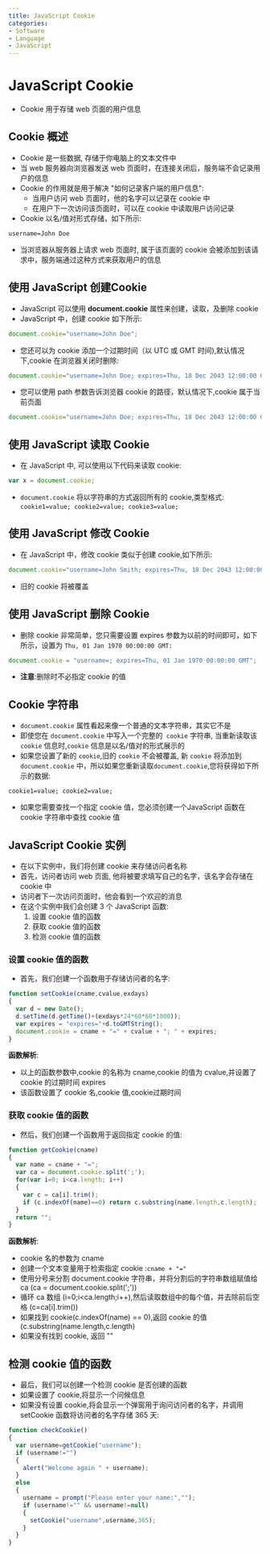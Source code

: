 ```yaml
---
title: JavaScript Cookie
categories:
- Software
- Language
- JavaScript
---
```

# JavaScript Cookie

- Cookie 用于存储 web 页面的用户信息

## Cookie 概述

- Cookie 是一些数据, 存储于你电脑上的文本文件中
- 当 web 服务器向浏览器发送 web 页面时，在连接关闭后，服务端不会记录用户的信息
- Cookie 的作用就是用于解决 "如何记录客户端的用户信息":
    - 当用户访问 web 页面时，他的名字可以记录在 cookie 中
    - 在用户下一次访问该页面时，可以在 cookie 中读取用户访问记录
- Cookie 以名/值对形式存储，如下所示:

```
username=John Doe
```

- 当浏览器从服务器上请求 web 页面时, 属于该页面的 cookie 会被添加到该请求中，服务端通过这种方式来获取用户的信息

## 使用 JavaScript 创建Cookie

- JavaScript 可以使用 **document.cookie** 属性来创建，读取，及删除 cookie
- JavaScript 中，创建 cookie 如下所示:

```js
document.cookie="username=John Doe";
```

- 您还可以为 cookie 添加一个过期时间（以 UTC 或 GMT 时间),默认情况下,cookie 在浏览器关闭时删除:

```js
document.cookie="username=John Doe; expires=Thu, 18 Dec 2043 12:00:00 GMT";
```

- 您可以使用 path 参数告诉浏览器 cookie 的路径，默认情况下,cookie 属于当前页面

```js
document.cookie="username=John Doe; expires=Thu, 18 Dec 2043 12:00:00 GMT; path=/";
```

## 使用 JavaScript 读取 Cookie

- 在 JavaScript 中, 可以使用以下代码来读取 cookie:

```js
var x = document.cookie;
```

- `document.cookie` 将以字符串的方式返回所有的 cookie,类型格式: `cookie1=value; cookie2=value; cookie3=value;`

## 使用 JavaScript 修改 Cookie

- 在 JavaScript 中，修改 cookie 类似于创建 cookie,如下所示:

```js
document.cookie="username=John Smith; expires=Thu, 18 Dec 2043 12:00:00 GMT; path=/";
```

- 旧的 cookie 将被覆盖

## 使用 JavaScript 删除 Cookie

- 删除 cookie 非常简单，您只需要设置 expires 参数为以前的时间即可，如下所示，设置为 `Thu, 01 Jan 1970 00:00:00 GMT:`

```js
document.cookie = "username=; expires=Thu, 01 Jan 1970 00:00:00 GMT";
```

- **注意**:删除时不必指定 cookie 的值

## Cookie 字符串

- `document.cookie` 属性看起来像一个普通的文本字符串，其实它不是
- 即使您在 `document.cookie` 中写入一个完整的` cookie` 字符串, 当重新读取该 `cookie` 信息时,`cookie` 信息是以名/值对的形式展示的
- 如果您设置了新的 `cookie`,旧的 `cookie` 不会被覆盖, 新 `cookie` 将添加到 `document.cookie` 中，所以如果您重新读取`document.cookie`,您将获得如下所示的数据:

```
cookie1=value; cookie2=value;
```

- 如果您需要查找一个指定 cookie 值，您必须创建一个JavaScript 函数在 cookie 字符串中查找 cookie 值

## JavaScript Cookie 实例

- 在以下实例中，我们将创建 cookie 来存储访问者名称
- 首先，访问者访问 web 页面, 他将被要求填写自己的名字，该名字会存储在 cookie 中
- 访问者下一次访问页面时，他会看到一个欢迎的消息
- 在这个实例中我们会创建 3 个 JavaScript 函数:
    1. 设置 cookie 值的函数
    2. 获取 cookie 值的函数
    3. 检测 cookie 值的函数

### 设置 cookie 值的函数

- 首先，我们创建一个函数用于存储访问者的名字:

```js
function setCookie(cname,cvalue,exdays)
{
  var d = new Date();
  d.setTime(d.getTime()+(exdays*24*60*60*1000));
  var expires = "expires="+d.toGMTString();
  document.cookie = cname + "=" + cvalue + "; " + expires;
}
```

**函数解析**:

- 以上的函数参数中,cookie 的名称为 cname,cookie 的值为 cvalue,并设置了 cookie 的过期时间 expires
- 该函数设置了 cookie 名,cookie 值,cookie过期时间

### 获取 cookie 值的函数

- 然后，我们创建一个函数用于返回指定 cookie 的值:

```js
function getCookie(cname)
{
  var name = cname + "=";
  var ca = document.cookie.split(';');
  for(var i=0; i<ca.length; i++)
  {
    var c = ca[i].trim();
    if (c.indexOf(name)==0) return c.substring(name.length,c.length);
  }
  return "";
}
```

**函数解析**:

- cookie 名的参数为 cname
- 创建一个文本变量用于检索指定 cookie :`cname + "="`
- 使用分号来分割 document.cookie 字符串，并将分割后的字符串数组赋值给 ca (ca = document.cookie.split(';'))
- 循环 ca 数组 (i=0;i<ca.length;i++),然后读取数组中的每个值，并去除前后空格 (c=ca[i].trim())
- 如果找到 cookie(c.indexOf(name) == 0),返回 cookie 的值 (c.substring(name.length,c.length)
- 如果没有找到 cookie, 返回 ""

## 检测 cookie 值的函数

- 最后，我们可以创建一个检测 cookie 是否创建的函数
- 如果设置了 cookie,将显示一个问候信息
- 如果没有设置 cookie,将会显示一个弹窗用于询问访问者的名字，并调用 setCookie 函数将访问者的名字存储 365 天:

```js
function checkCookie()
{
  var username=getCookie("username");
  if (username!="")
  {
    alert("Welcome again " + username);
  }
  else
  {
    username = prompt("Please enter your name:","");
    if (username!="" && username!=null)
    {
      setCookie("username",username,365);
    }
  }
}
```

